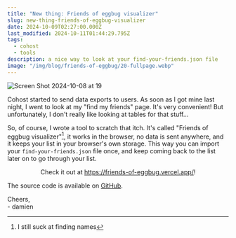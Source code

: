 ```yaml
---
title: "New thing: Friends of eggbug visualizer"
slug: new-thing-friends-of-eggbug-visualizer
date: 2024-10-09T02:27:00.000Z
last_modified: 2024-10-11T01:44:29.795Z
tags:
  - cohost
  - tools
description: a nice way to look at your find-your-friends.json file
image: "/img/blog/friends-of-eggbug/20-fullpage.webp"
---
```


![Screen Shot 2024-10-08 at 19](/img/blog/friends-of-eggbug/20-fullpage.webp)

Cohost started to send data exports to users. As soon as I got mine last night, I went to look at my "find my friends" page. It's very convenient! But unfortunately, I don't really like looking at tables for that stuff...

So, of course, I wrote a tool to scratch that itch. It's called "Friends of eggbug visualizer"[^1], it works in the browser, no data is sent anywhere, and it keeps your list in your browser's own storage. This way you can import your `find-your-friends.json` file once, and keep coming back to the list later on to go through your list.

<center>Check it out at <a href="https://friends-of-eggbug.vercel.app/">https://friends-of-eggbug.vercel.app/</a>!</center>

The source code is available on [GitHub](https://github.com/eramdam/friends-of-eggbug/).

Cheers,  
\- damien

[^1]: I still suck at finding names
